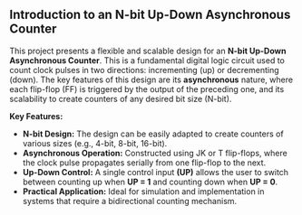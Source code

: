 ## Introduction to an N-bit Up-Down Asynchronous Counter

This project presents a flexible and scalable design for an **N-bit Up-Down Asynchronous Counter**. This is a fundamental digital logic circuit used to count clock pulses in two directions: incrementing (up) or decrementing (down). The key features of this design are its **asynchronous** nature, where each flip-flop (FF) is triggered by the output of the preceding one, and its scalability to create counters of any desired bit size (N-bit).

**Key Features:**

* **N-bit Design:** The design can be easily adapted to create counters of various sizes (e.g., 4-bit, 8-bit, 16-bit).
* **Asynchronous Operation:** Constructed using JK or T flip-flops, where the clock pulse propagates serially from one flip-flop to the next.
* **Up-Down Control:** A single control input **(UP)** allows the user to switch between counting up when **UP = 1** and counting down when **UP = 0**.
* **Practical Application:** Ideal for simulation and implementation in systems that require a bidirectional counting mechanism.
